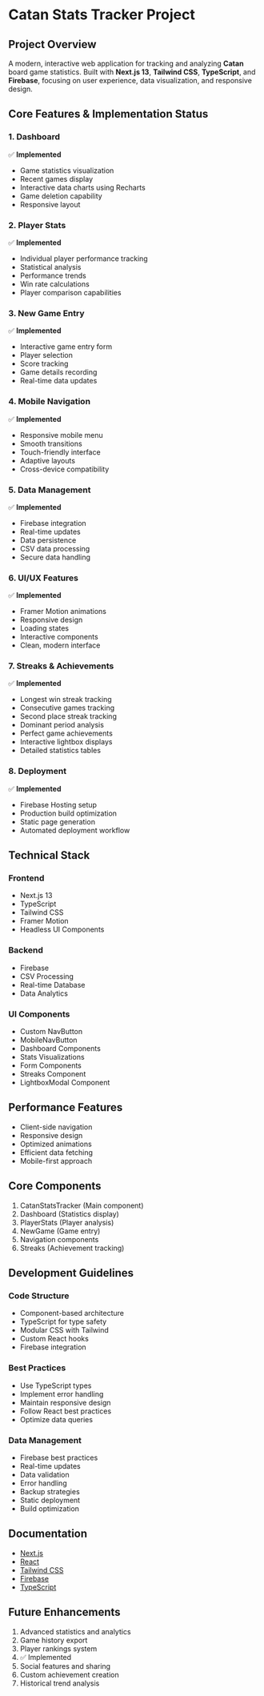 # Catan Stats Tracker Project

## Project Overview
A modern, interactive web application for tracking and analyzing **Catan** board game statistics. Built with **Next.js 13**, **Tailwind CSS**, **TypeScript**, and **Firebase**, focusing on user experience, data visualization, and responsive design.

## Core Features & Implementation Status

### 1. Dashboard
✅ **Implemented**
- Game statistics visualization
- Recent games display
- Interactive data charts using Recharts
- Game deletion capability
- Responsive layout

### 2. Player Stats
✅ **Implemented**
- Individual player performance tracking
- Statistical analysis
- Performance trends
- Win rate calculations
- Player comparison capabilities

### 3. New Game Entry
✅ **Implemented**
- Interactive game entry form
- Player selection
- Score tracking
- Game details recording
- Real-time data updates

### 4. Mobile Navigation
✅ **Implemented**
- Responsive mobile menu
- Smooth transitions
- Touch-friendly interface
- Adaptive layouts
- Cross-device compatibility

### 5. Data Management
✅ **Implemented**
- Firebase integration
- Real-time updates
- Data persistence
- CSV data processing
- Secure data handling

### 6. UI/UX Features
✅ **Implemented**
- Framer Motion animations
- Responsive design
- Loading states
- Interactive components
- Clean, modern interface

### 7. Streaks & Achievements
✅ **Implemented**
- Longest win streak tracking
- Consecutive games tracking
- Second place streak tracking
- Dominant period analysis
- Perfect game achievements
- Interactive lightbox displays
- Detailed statistics tables

### 8. Deployment
✅ **Implemented**
- Firebase Hosting setup
- Production build optimization
- Static page generation
- Automated deployment workflow

## Technical Stack

### Frontend
- Next.js 13
- TypeScript
- Tailwind CSS
- Framer Motion
- Headless UI Components

### Backend
- Firebase
- CSV Processing
- Real-time Database
- Data Analytics

### UI Components
- Custom NavButton
- MobileNavButton
- Dashboard Components
- Stats Visualizations
- Form Components
- Streaks Component
- LightboxModal Component

## Performance Features
- Client-side navigation
- Responsive design
- Optimized animations
- Efficient data fetching
- Mobile-first approach

## Core Components
1. CatanStatsTracker (Main component)
2. Dashboard (Statistics display)
3. PlayerStats (Player analysis)
4. NewGame (Game entry)
5. Navigation components
6. Streaks (Achievement tracking)

## Development Guidelines

### Code Structure
- Component-based architecture
- TypeScript for type safety
- Modular CSS with Tailwind
- Custom React hooks
- Firebase integration

### Best Practices
- Use TypeScript types
- Implement error handling
- Maintain responsive design
- Follow React best practices
- Optimize data queries

### Data Management
- Firebase best practices
- Real-time updates
- Data validation
- Error handling
- Backup strategies
- Static deployment
- Build optimization

## Documentation
- [Next.js](https://nextjs.org/docs)
- [React](https://react.dev/learn)
- [Tailwind CSS](https://tailwindcss.com/docs)
- [Firebase](https://firebase.google.com/docs)
- [TypeScript](https://www.typescriptlang.org/docs/)

## Future Enhancements
1. Advanced statistics and analytics
2. Game history export
3. Player rankings system
4. ✅ Implemented
5. Social features and sharing
6. Custom achievement creation
7. Historical trend analysis
